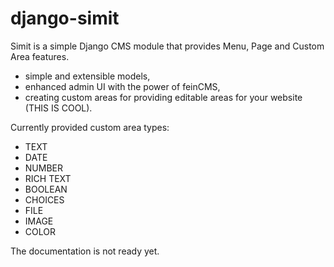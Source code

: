 django-simit
==================

Simit is a simple Django CMS module that provides Menu, Page and Custom Area features.

 * simple and extensible models,
 * enhanced admin UI with the power of feinCMS,
 * creating custom areas for providing editable areas for your website (THIS IS COOL).

Currently provided custom area types:
 * TEXT
 * DATE
 * NUMBER
 * RICH TEXT
 * BOOLEAN
 * CHOICES
 * FILE
 * IMAGE
 * COLOR

The documentation is not ready yet.